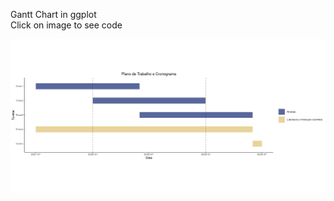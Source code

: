 Gantt Chart in ggplot <br>
Click on image to see code

<div class="row"> 
  <div class="column">
	<a href="gantt.R"><img src="gantt.png"></a>  	
  </div>
</div>
